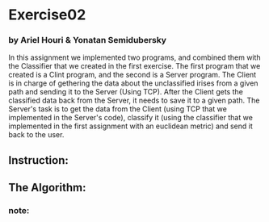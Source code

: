 # Exercise02
### by Ariel Houri & Yonatan Semidubersky

In this assignment we implemented two programs, and combined them with the Classifier that we created in the first exercise. The first program that we created is a Clint program, and the second is a Server program.
The Client is in charge of gethering the data about the unclassified irises from a given path and sending it to the Server (Using TCP). After the Client gets the classified data back from the Server, it needs to save it to a given path.
The Server's task is to get the data from the Client (using TCP that we implemented in the Server's code), classify it (using the classifier that we implemented in the first assignment with an euclidean metric) and send it back to the user.


## Instruction:

## The Algorithm:

### note:

